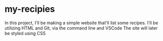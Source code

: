 # my-recipies

In this project, I'll be making a simple website that'll list some recipes.
I'll be utilizing HTML and Git, via the command line and VSCode
The site will later be styled using CSS

